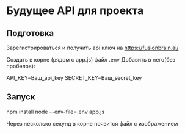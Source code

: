 # Будущее API для проекта

## Подготовка 
Зарегистрироваться и получить api ключ на https://fusionbrain.ai/

Создать в корне (рядом с app.js) файл .env
Добавить в него(без пробелов): 

API_KEY=Ваш_api_key
SECRET_KEY=Ваш_secret_key

## Запуск
npm install
node --env-file=.env app.js

Через несколько секунд в корне появится файл с изображением